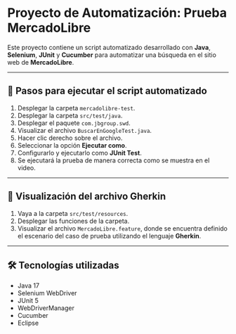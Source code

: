 # Proyecto de Automatización: Prueba MercadoLibre

Este proyecto contiene un script automatizado desarrollado con **Java**, **Selenium**, **JUnit** y **Cucumber** para automatizar una búsqueda en el sitio web de **MercadoLibre**.

---

## 🚀 Pasos para ejecutar el script automatizado

1. Desplegar la carpeta `mercadolibre-test`.
2. Desplegar la carpeta `src/test/java`.
3. Desplegar el paquete `com.jbgroup.swd`.
4. Visualizar el archivo `BuscarEnGoogleTest.java`.
5. Hacer clic derecho sobre el archivo.
6. Seleccionar la opción **Ejecutar como**.
7. Configurarlo y ejecutarlo como **JUnit Test**.
8. Se ejecutará la prueba de manera correcta como se muestra en el video.

---

## 🧩 Visualización del archivo Gherkin

1. Vaya a la carpeta `src/test/resources`.
2. Desplegar las funciones de la carpeta.
3. Visualizar el archivo `MercadoLibre.feature`, donde se encuentra definido el escenario del caso de prueba utilizando el lenguaje **Gherkin**.

---

## 🛠️ Tecnologías utilizadas

- Java 17  
- Selenium WebDriver  
- JUnit 5  
- WebDriverManager  
- Cucumber  
- Eclipse

